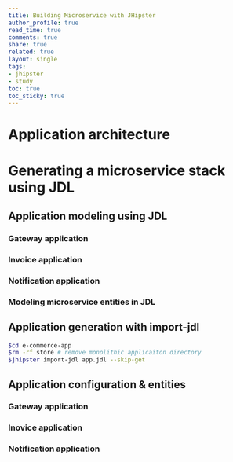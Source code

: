 ```yaml
---
title: Building Microservice with JHipster
author_profile: true
read_time: true
comments: true
share: true
related: true
layout: single
tags:
- jhipster
- study
toc: true
toc_sticky: true
---
```


# Application architecture
# Generating a microservice stack using JDL
## Application modeling using JDL
### Gateway application
### Invoice application
### Notification application
### Modeling microservice entities in JDL
## Application generation with import-jdl
```bash
$cd e-commerce-app 
$rm -rf store # remove monolithic applicaiton directory
$jhipster import-jdl app.jdl --skip-get
```

## Application configuration & entities
###  Gateway application
### Inovice application
### Notification application
